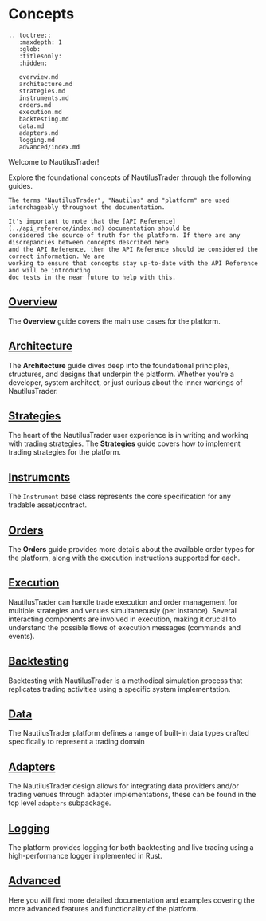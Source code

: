 # Concepts

```{eval-rst}
.. toctree::
   :maxdepth: 1
   :glob:
   :titlesonly:
   :hidden:
   
   overview.md
   architecture.md
   strategies.md
   instruments.md
   orders.md
   execution.md
   backtesting.md
   data.md
   adapters.md
   logging.md
   advanced/index.md
```

Welcome to NautilusTrader!


Explore the foundational concepts of NautilusTrader through the following guides.

```{note}
The terms "NautilusTrader", "Nautilus" and "platform" are used interchageably throughout the documentation.
```

```{warning}
It's important to note that the [API Reference](../api_reference/index.md) documentation should be 
considered the source of truth for the platform. If there are any discrepancies between concepts described here
and the API Reference, then the API Reference should be considered the correct information. We are 
working to ensure that concepts stay up-to-date with the API Reference and will be introducing 
doc tests in the near future to help with this.
```

## [Overview](overview.md)
The **Overview** guide covers the main use cases for the platform.

## [Architecture](architecture.md)
The **Architecture** guide dives deep into the foundational principles, structures, and designs that underpin
the platform. Whether you're a developer, system architect, or just curious about the inner workings 
of NautilusTrader.

## [Strategies](strategies.md)
The heart of the NautilusTrader user experience is in writing and working with
trading strategies. The **Strategies** guide covers how to implement trading strategies for the platform.

## [Instruments](instruments.md)
The `Instrument` base class represents the core specification for any tradable asset/contract.

## [Orders](orders.md)
The **Orders** guide provides more details about the available order types for the platform, along with
the execution instructions supported for each.

## [Execution](execution.md)
NautilusTrader can handle trade execution and order management for multiple strategies and venues
simultaneously (per instance). Several interacting components are involved in execution, making it 
crucial to understand the possible flows of execution messages (commands and events).

## [Backtesting](backtesting.md)
Backtesting with NautilusTrader is a methodical simulation process that replicates trading
activities using a specific system implementation.

## [Data](data.md)
The NautilusTrader platform defines a range of built-in data types crafted specifically to represent 
a trading domain

## [Adapters](adapters.md)
The NautilusTrader design allows for integrating data providers and/or trading venues
through adapter implementations, these can be found in the top level `adapters` subpackage. 

## [Logging](logging.md)
The platform provides logging for both backtesting and live trading using a high-performance logger implemented in Rust.

## [Advanced](advanced/index.md)
Here you will find more detailed documentation and examples covering the more advanced
features and functionality of the platform.

